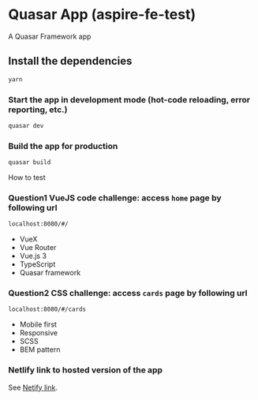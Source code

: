 # Quasar App (aspire-fe-test)

A Quasar Framework app

## Install the dependencies

```bash
yarn
```

### Start the app in development mode (hot-code reloading, error reporting, etc.)

```bash
quasar dev
```

### Build the app for production

```bash
quasar build
```

How to test

### Question1 VueJS code challenge: access `home` page by following url

```bash
localhost:8080/#/
```

- VueX
- Vue Router
- Vue.js 3
- TypeScript
- Quasar framework

### Question2 CSS challenge: access `cards` page by following url

```bash
localhost:8080/#/cards
```

- Mobile first
- Responsive
- SCSS
- BEM pattern

### Netlify link to hosted version of the app

See [Netify link](https://gifted-babbage-8590f8.netlify.app/#/).
